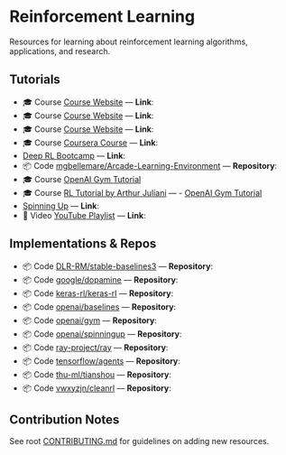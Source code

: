 # Reinforcement Learning

Resources for learning about reinforcement learning algorithms, applications, and research.

## Tutorials

- 🎓 Course [Course Website](http://web.stanford.edu/class/cs234/) — **Link**:
- 🎓 Course [Course Website](http://rail.eecs.berkeley.edu/deeprlcourse/) — **Link**:
- 🎓 Course [Course Website](https://deeplearning.mit.edu/) — **Link**:
- 🎓 Course [Coursera Course](https://www.coursera.org/specializations/reinforcement-learning) — **Link**:
- [Deep RL Bootcamp](https://sites.google.com/view/deep-rl-bootcamp/) — **Link**:
- 📦 Code [mgbellemare/Arcade-Learning-Environment](https://github.com/mgbellemare/Arcade-Learning-Environment) — **Repository**:
- 🎓 Course [OpenAI Gym Tutorial](https://gym.openai.com/docs/)
- 🎓 Course [RL Tutorial by Arthur Juliani](https://medium.com/@awjuliani/simple-reinforcement-learning-with-tensorflow-part-0-q-learning-with-tables-and-neural-networks-d195264329d0) — - [OpenAI Gym Tutorial](https://gym.openai.com/docs/)
- [Spinning Up](https://spinningup.openai.com/) — **Link**:
- 🎥 Video [YouTube Playlist](https://www.youtube.com/playlist?list=PLqYmG7hTraZCDxZ44o4p3N5Anz3lLRVZF) — **Link**:

## Implementations & Repos

- 📦 Code [DLR-RM/stable-baselines3](https://github.com/DLR-RM/stable-baselines3) — **Repository**:
- 📦 Code [google/dopamine](https://github.com/google/dopamine) — **Repository**:
- 📦 Code [keras-rl/keras-rl](https://github.com/keras-rl/keras-rl) — **Repository**:
- 📦 Code [openai/baselines](https://github.com/openai/baselines) — **Repository**:
- 📦 Code [openai/gym](https://github.com/openai/gym) — **Repository**:
- 📦 Code [openai/spinningup](https://github.com/openai/spinningup) — **Repository**:
- 📦 Code [ray-project/ray](https://github.com/ray-project/ray) — **Repository**:
- 📦 Code [tensorflow/agents](https://github.com/tensorflow/agents) — **Repository**:
- 📦 Code [thu-ml/tianshou](https://github.com/thu-ml/tianshou) — **Repository**:
- 📦 Code [vwxyzjn/cleanrl](https://github.com/vwxyzjn/cleanrl) — **Repository**:

## Contribution Notes

See root [CONTRIBUTING.md](../CONTRIBUTING.md) for guidelines on adding new resources.